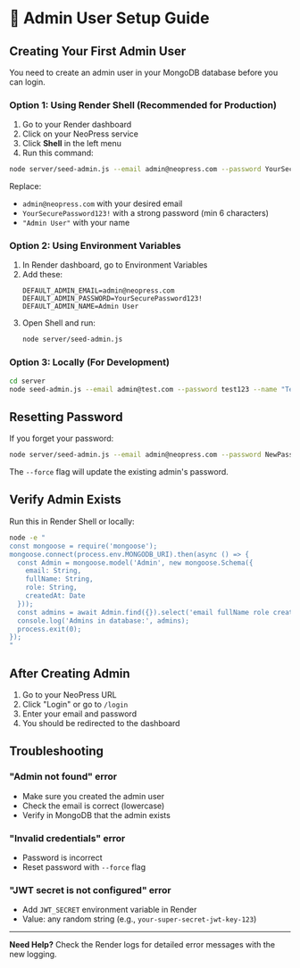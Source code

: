 # 🔐 Admin User Setup Guide

## Creating Your First Admin User

You need to create an admin user in your MongoDB database before you can login.

### Option 1: Using Render Shell (Recommended for Production)

1. Go to your Render dashboard
2. Click on your NeoPress service
3. Click **Shell** in the left menu
4. Run this command:

```bash
node server/seed-admin.js --email admin@neopress.com --password YourSecurePassword123! --name "Admin User"
```

Replace:
- `admin@neopress.com` with your desired email
- `YourSecurePassword123!` with a strong password (min 6 characters)
- `"Admin User"` with your name

### Option 2: Using Environment Variables

1. In Render dashboard, go to Environment Variables
2. Add these:
   ```
   DEFAULT_ADMIN_EMAIL=admin@neopress.com
   DEFAULT_ADMIN_PASSWORD=YourSecurePassword123!
   DEFAULT_ADMIN_NAME=Admin User
   ```
3. Open Shell and run:
   ```bash
   node server/seed-admin.js
   ```

### Option 3: Locally (For Development)

```bash
cd server
node seed-admin.js --email admin@test.com --password test123 --name "Test Admin"
```

## Resetting Password

If you forget your password:

```bash
node server/seed-admin.js --email admin@neopress.com --password NewPassword123! --force
```

The `--force` flag will update the existing admin's password.

## Verify Admin Exists

Run this in Render Shell or locally:

```bash
node -e "
const mongoose = require('mongoose');
mongoose.connect(process.env.MONGODB_URI).then(async () => {
  const Admin = mongoose.model('Admin', new mongoose.Schema({
    email: String,
    fullName: String,
    role: String,
    createdAt: Date
  }));
  const admins = await Admin.find({}).select('email fullName role createdAt');
  console.log('Admins in database:', admins);
  process.exit(0);
});
"
```

## After Creating Admin

1. Go to your NeoPress URL
2. Click "Login" or go to `/login`
3. Enter your email and password
4. You should be redirected to the dashboard

## Troubleshooting

### "Admin not found" error
- Make sure you created the admin user
- Check the email is correct (lowercase)
- Verify in MongoDB that the admin exists

### "Invalid credentials" error
- Password is incorrect
- Reset password with `--force` flag

### "JWT secret is not configured" error
- Add `JWT_SECRET` environment variable in Render
- Value: any random string (e.g., `your-super-secret-jwt-key-123`)

---

**Need Help?** Check the Render logs for detailed error messages with the new logging.
